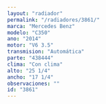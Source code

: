 ```yaml
---
layout: "radiador"
permalink: "/radiadores/3861/"
marca: "Mercedes Benz"
modelo: "C350"
ano: "2014"
motor: "V6 3.5"
transmision: "Automática"
parte: "438444"
clima: "Con clima"
alto: "25 1/4"
ancho: "17 1/4"
observaciones: ""
id: "3861"
---
```


